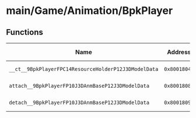# main/Game/Animation/BpkPlayer

## Functions

| Name | Address | Match % |
|------|---------|---------|
| `__ct__9BpkPlayerFPC14ResourceHolderP12J3DModelData` | `0x8001804C` | :x: (0.0%) |
| `attach__9BpkPlayerFP10J3DAnmBaseP12J3DModelData` | `0x8001808C` | :x: (0.0%) |
| `detach__9BpkPlayerFP10J3DAnmBaseP12J3DModelData` | `0x80018094` | :x: (0.0%) |